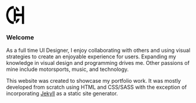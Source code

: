 <img src="https://github.com/cameronhirbodi/CH-Design/blob/master/images/icons/chlogo.svg" alt="CH Design Logo" height="48" width="48" >

### Welcome

As a full time UI Designer, I enjoy collaborating with others and using visual strategies to create an enjoyable experience for users. Expanding my knowledge in visual design and programming drives me. Other passions of mine include motorsports, music, and technology. 

This website was created to showcase my portfolio work. It was mostly developed from scratch using HTML and CSS/SASS with the exception of incorporating [Jekyll](https://jekyllrb.com/) as a static site generator.
